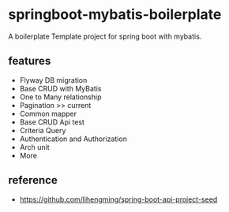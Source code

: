 # springboot-mybatis-boilerplate

A boilerplate Template project for spring boot with mybatis.

## features

- Flyway DB migration
- Base CRUD with MyBatis  
- One to Many relationship
- Pagination >> current
- Common mapper
- Base CRUD Api test
- Criteria Query
- Authentication and Authorization
- Arch unit
- More 

## reference 

- https://github.com/lihengming/spring-boot-api-project-seed
 

